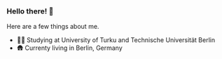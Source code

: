 ### Hello there! :wave:

Here are a few things about me.

- :student: Studying at University of Turku and Technische Universität Berlin
- :hut: Currenty living in Berlin, Germany
